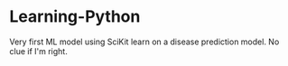 # Learning-Python

Very first ML model using SciKit learn on a disease prediction model. No clue if I'm right.
